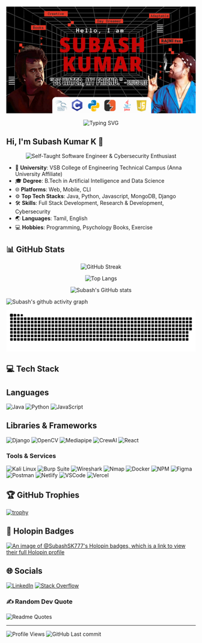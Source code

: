 ![Subash's Banner](https://github.com/SubashSK777/SubashSK777/blob/main/Assets/Gitanner.png)

<p align="center">
  <img src="https://readme-typing-svg.herokuapp.com/?font=Josefin+Sans&weight=700&size=46&pause=1000&color=DC143C&vCenter=true&width=800&lines=AI+%26+Data+Science:+Just+Playing;Self+Taught+Full+Stack+Developer;Researcher:+Always+Asking+Why;Creativity:+My+Secret+Weapon;Rajini+Fan:+Living+in+Style!" alt="Typing SVG"/>
</p>


## Hi, I'm Subash Kumar K 👋

<p align="center">
    <img src="https://img.shields.io/badge/Self--Taught_Software_Engineer_%26_Cybersecurity_Enthusiast-crimson?style=for-the-badge&logoColor=white" alt="Self-Taught Software Engineer & Cybersecurity Enthusiast" width="3000" height="60"/>
</p>


- 🏫 **University**: VSB College of Engineering Technical Campus (Anna University Affiliate)
- 🎓 **Degree**: B.Tech in Artificial Intelligence and Data Science
- 🌐 **Platforms**: Web, Mobile, CLI
- ⚙️ **Top Tech Stacks**: Java, Python, Javascript, MongoDB, Django
- 🛠️ **Skills**: Full Stack Development, Research & Development, Cybersecurity
- 🌏 **Languages**: Tamil, English
- 💻 **Hobbies**: Programming, Psychology Books, Exercise

## 📊 GitHub Stats

<div align="center">
  
  ![GitHub Streak](https://github-readme-streak-stats.herokuapp.com/?user=SubashSK777&theme=chartreuse-dark&hide_border=true)
  
  ![Top Langs](https://github-readme-stats.vercel.app/api/top-langs/?username=SubashSK777&layout=compact&hide_border=true&theme=chartreuse-dark&v=20241120191357)
  
  ![Subash's GitHub stats](https://github-readme-stats.vercel.app/api?username=SubashSK777&theme=chartreuse-dark&hide_border=true&show_icons=true&v=20241120191357)

</div>



 </div>

<!-- Contribution Graph -->
![Subash's github activity graph](https://github-readme-activity-graph.vercel.app/graph?username=SubashSK777&theme=github-compact&v=20241120191357)

![snake gif](https://github.com/SubashSK777/SubashSK777/blob/output/github-snake-dark.svg)


<!-- Tech Stack -->
## 💻 Tech Stack

## Languages
![Java](https://img.shields.io/badge/java-%23ED8B00.svg?style=for-the-badge&logo=java&logoColor=white) 
![Python](https://img.shields.io/badge/python-3670A0?style=for-the-badge&logo=python&logoColor=ffdd54) 
![JavaScript](https://img.shields.io/badge/javascript-%23323330.svg?style=for-the-badge&logo=javascript&logoColor=%23F7DF1E) 

## Libraries & Frameworks
![Django](https://img.shields.io/badge/django-%23092E20.svg?style=for-the-badge&logo=django&logoColor=white) 
![OpenCV](https://img.shields.io/badge/OpenCV-%23white.svg?style=for-the-badge&logo=opencv&logoColor=%23white) 
![Mediapipe](https://img.shields.io/badge/Mediapipe-%23000000.svg?style=for-the-badge&logo=mediapipe&logoColor=%23white) 
![CrewAI](https://img.shields.io/badge/CrewAI-%2300A1F1.svg?style=for-the-badge&logo=crewai&logoColor=%23white)
![React](https://img.shields.io/badge/react-%2320232a.svg?style=for-the-badge&logo=react&logoColor=%2361DAFB) 

### Tools & Services

![Kali Linux](https://img.shields.io/badge/Kali%20Linux-557C93?style=for-the-badge&logo=kali-linux&logoColor=white)
![Burp Suite](https://img.shields.io/badge/Burp%20Suite-7D3C9B?style=for-the-badge&logo=burp-suite&logoColor=white)
![Wireshark](https://img.shields.io/badge/Wireshark-1679A7?style=for-the-badge&logo=wireshark&logoColor=white)
![Nmap](https://img.shields.io/badge/Nmap-00BFFF?style=for-the-badge&logo=nmap&logoColor=white)
![Docker](https://img.shields.io/badge/Docker-2CA5E0?style=for-the-badge&logo=docker&logoColor=white) 
![NPM](https://img.shields.io/badge/NPM-%23000000.svg?style=for-the-badge&logo=npm&logoColor=white) 
![Figma](https://img.shields.io/badge/Figma-%2300C4CC.svg?style=for-the-badge&logo=figma&logoColor=white)
![Postman](https://img.shields.io/badge/Postman-FF6C37?style=for-the-badge&logo=postman&logoColor=white) 
![Netlify](https://img.shields.io/badge/netlify-%23000000.svg?style=for-the-badge&logo=netlify&logoColor=#00C7B7) 
![VSCode](https://img.shields.io/badge/VSCode-0078D4?style=for-the-badge&logo=visual%20studio%20code&logoColor=white) 
![Vercel](https://img.shields.io/badge/Vercel-000000?style=for-the-badge&logo=vercel&logoColor=white) 

<!-- GitHub Trophies -->
## 🏆 GitHub Trophies
[![trophy](https://github-profile-trophy.vercel.app/?username=SubashSK777&theme=monokai&row=1&column=3)](https://github.com/ryo-ma/github-profile-trophy)

<!-- Holopin Badges -->
## 📛 Holopin Badges
[![An image of @SubashSK777's Holopin badges, which is a link to view their full Holopin profile](https://holopin.me/SubashSK777)](https://holopin.io/@SubashSK777)

<!-- Socials -->
## 🌐 Socials
[![LinkedIn](https://img.shields.io/badge/LinkedIn-%230077B5.svg?logo=linkedin&logoColor=white&style=for-the-badge)](https://linkedin.com/in/SubashSK777) 
[![Stack Overflow](https://img.shields.io/badge/-Stackoverflow-FE7A16?logo=stack-overflow&logoColor=white&style=for-the-badge)](https://stackoverflow.com/users/28052866/subash-kumar) 

<!-- Random Dev Quote -->
### ✍️ Random Dev Quote

![Readme Quotes](https://quotes-github-readme.vercel.app/api?type=horizontal&theme=chartreuse-dark&hide_border=true&show_icons=true)

<hr/>

<!-- Status -->
![Profile Views](https://komarev.com/ghpvc/?username=SubashSK777)
![GitHub Last commit](https://img.shields.io/github/last-commit/SubashSK777/SubashSK777)

